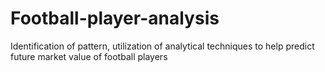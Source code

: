 # Football-player-analysis

Identification of pattern, utilization of analytical techniques to help predict future market value of football players
